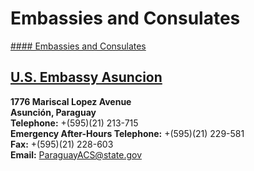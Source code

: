 # Embassies and Consulates

[#### Embassies and Consulates](javascript:void(0); "Embassies and Consulates")

## [U.S. Embassy Asuncion](https://py.usembassy.gov/)

**1776 Mariscal Lopez Avenue  
Asunción, Paraguay  
Telephone:** +(595)(21) 213-715  
**Emergency After-Hours Telephone:** +(595)(21) 229-581  
**Fax:** +(595)(21) 228-603  
**Email:** [ParaguayACS@state.gov](mailto:ParaguayACS@state.gov)